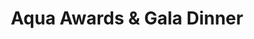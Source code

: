 ---
templateKey: 'aqua-awards-page'
path: /aqua-awards
title: Aqua Awards & Gala Dinner
info: 
    - title: 'History'
      description: 'Lorem ipsumdolor sit amet, consectetur adipiscing elit, sed do eiusmod tempor incididunt ut labore et dolore magnaaliqua. Ut enim . Lorem ipsum dolor sit amet, consectetur adipiscing elit, sed do..'
      image: /img/awards_1.png
    - title: 'Benefits for applicants'
      description: 'Lorem ipsumdolor sit amet, consectetur adipiscing elit, sed do eiusmod tempor incididunt ut labore et dolore magnaaliqua. Ut enim . Lorem ipsum dolor sit amet, consectetur adipiscing elit, sed do..'
      image: /img/awards_1.png
    - title: 'Categories'
      description: 'Lorem ipsumdolor sit amet, consectetur adipiscing elit, sed do eiusmod tempor incididunt ut labore et dolore magnaaliqua. Ut enim . Lorem ipsum dolor sit amet, consectetur adipiscing elit, sed do..'
      image: /img/awards_1.png
    - title: 'Criteria for judging'
      description: 'Lorem ipsumdolor sit amet, consectetur adipiscing elit, sed do eiusmod tempor incididunt ut labore et dolore magnaaliqua. Ut enim . Lorem ipsum dolor sit amet, consectetur adipiscing elit, sed do..'
      image: /img/awards_1.png
---